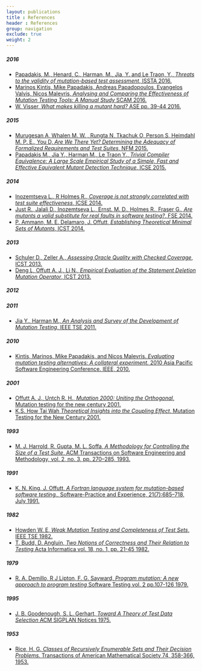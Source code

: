 ```yaml
---
layout: publications
title : References
header : References
group: navigation
exclude: true
weight: 2
---
```


##### 2016

* <a id='papadakis2016threats' href='#papadakis2016threats'>Papadakis, M., Henard, C., Harman, M., Jia, Y. and Le Traon, Y., *Threats to the validity of mutation-based test assessment*, ISSTA 2016.</a>
* <a id='kintis2016analysing' href='#kintis2016analysing'>Marinos Kintis, Mike Papadakis, Andreas Papadopoulos, Evangelos Valvis, Nicos Malevris, *Analysing and Comparing the Effectiveness of Mutation Testing Tools: A Manual Study* SCAM 2016.</a>
* <a id='visser2016what' href='#visser2016what'> W. Visser, *What makes killing a mutant hard?* ASE pp. 39-44 2016.</a>

##### 2015

* <a id='murugesan2015are' href='#murugesan2015are'>Murugesan A, Whalen M. W. , Rungta N, Tkachuk O, Person S, Heimdahl M. P. E., You D, *Are We There Yet? Determining the Adequacy of Formalized Requirements and Test Suites*, NFM 2015.</a>
* <a id='papadakis2015trivial' href='#papadakis2015trivial'>Papadakis M.,  Jia Y.,  Harman M.,  Le Traon Y., *Trivial Compiler Equivalence: A Large Scale Empirical Study of a Simple, Fast and Effective Equivalent Mutant Detection Technique*, ICSE 2015.</a>

##### 2014

* <a id='inozemtseva2014coverage' href='#inozemtseva2014coverage'>Inozemtseva L., R Holmes R., *Coverage is not strongly correlated with test suite effectiveness*, ICSE 2014.</a>
* <a id='just2014are' href='#just2014are'>Just R., Jalali D., Inozemtseva L., Ernst. M. D., Holmes R., Fraser G., *Are mutants a valid substitute for real faults in software testing?*, FSE 2014.</a>
* <a id='ammann2014establishing' href='#ammann2014establishing'> P. Ammann, M. E. Delamaro, J. Offutt, *Establishing Theoretical Minimal Sets of Mutants*, ICST 2014.</a>

##### 2013

* <a id='schuler2013assessing' href='#schuler2013assessing'>Schuler D., Zeller A., *Assessing Oracle Quality with Checked Coverage*, ICST 2013.</a>
* <a id='offutt2013empirical' href='#offutt2013empirical'>Deng L, Offutt A. J., Li N., *Empirical Evaluation of the Statement Deletion Mutation Operator*, ICST 2013.</a>

##### 2012

##### 2011

* <a id='jia2011an' href='#jia2011an'>Jia Y.,  Harman M., *An Analysis and Survey of the Development of Mutation Testing*, IEEE TSE 2011.</a>

##### 2010

* <a id='kintis2010evaluating' href='#kintis2010evaluating'>Kintis, Marinos, Mike Papadakis, and Nicos Malevris. *Evaluating mutation testing alternatives: A collateral experiment.* 2010 Asia Pacific Software Engineering Conference. IEEE, 2010.</a>

##### 2001
* <a id='offutt2001uniting' href='#offutt2001uniting'>Offutt A. J., Untch R. H., *Mutation 2000: Uniting the Orthogonal*, Mutation testing for the new century 2001.</a>
* <a id='wah2001theoretical' href='#wah2001theoretical'>K.S. How Tai Wah *Theoretical Insights into the Coupling Effect*, Mutation Testing for the New Century 2001.</a>

##### 1993

* <a id='harrold1993a' href='#harrold1993a'> M. J. Harrold, R. Gupta, M. L. Soffa, *A Methodology for Controlling the Size of a Test Suite*, ACM Transactions on Software Engineering and Methodology, vol. 2, no. 3, pp. 270–285, 1993.</a>

##### 1991

* <a id='king1991a' href='#king1991a'>K. N. King, J. Offutt, *A Fortran language system for mutation-based software testing.*, Software-Practice and Experience, 21(7):685–718, July 1991.</a>

##### 1982

* <a id='howden1982completeness' href='#howden1982completeness'>Howden W. E, *Weak Mutation Testing and Completeness of Test Sets*, IEEE TSE 1982.</a>
* <a id='budd1982two' href='#budd1982two'> T. Budd, D. Angluin, *Two Notions of Correctness and Their Relation to Testing* Acta Informatica vol. 18, no. 1, pp. 21-45 1982.</a>

##### 1979

* <a id='demillo1979program' href='#demillo1979program'> R. A. Demillo, R J Lipton, F. G. Sayward, *Program mutation: A new approach to program testing* Software Testing vol. 2 pp.107-126 1979.</a>

##### 1995

* <a id='goodenough1975toward' href='#goodenough1975toward'> J. B. Goodenough, S. L. Gerhart, *Toward A Theory of Test Data Selection* ACM SIGPLAN Notices 1975.</a>

##### 1953

* <a id='rice1953classes' href='#rice1953classes'>Rice, H. G. *Classes of Recursively Enumerable Sets and Their Decision Problems.* Transactions of American Mathematical Society 74, 358-366, 1953.</a>

<script>
  (function(i,s,o,g,r,a,m){i['GoogleAnalyticsObject']=r;i[r]=i[r]||function(){
  (i[r].q=i[r].q||[]).push(arguments)},i[r].l=1*new Date();a=s.createElement(o),
  m=s.getElementsByTagName(o)[0];a.async=1;a.src=g;m.parentNode.insertBefore(a,m)
  })(window,document,'script','//www.google-analytics.com/analytics.js','ga');

  ga('create', 'UA-74302125-1', 'auto');
  ga('send', 'pageview');

</script>
